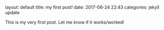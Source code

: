 layout: default
title: my first post!
date: 2017-06-24 22:43
categories: jekyll update

This is my very first post.  Let me know if it works/worked!
